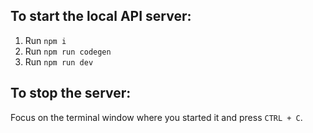 ## To start the local API server:

1. Run `npm i`
2. Run `npm run codegen`
3. Run `npm run dev`

## To stop the server:

Focus on the terminal window where you started it and press `CTRL + C`.
